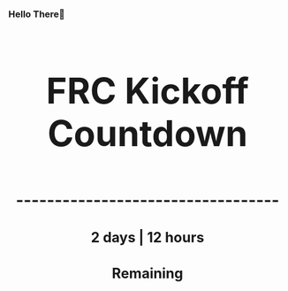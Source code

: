 ### Hello There👋

<!---START-TIMER--->
<h3 align='center' style='font-size: 64px;'>FRC Kickoff Countdown</h3>
<h3 align='center' style='font-size: 30px;'>----------------------------------</h3>
<h3 align='center' style='font-size: 25px;'>2 days | 12 hours</h3>
<h3 align='center' style='font-size: 25px;'>Remaining</h3>
<!---END-TIMER--->
